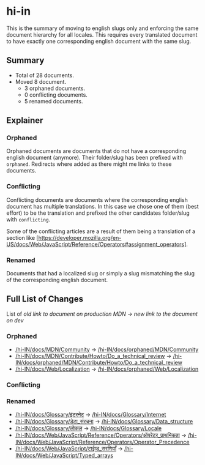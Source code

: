 # hi-in

This is the summary of moving to english slugs only and enforcing the same
document hierarchy for all locales. This requires every translated document to
have exactly one corresponding english document with the same slug.

## Summary

* Total of 28 documents.
* Moved 8 document.
  * 3 orphaned documents.
  * 0 conflicting documents.
  * 5 renamed documents.

## Explainer

### Orphaned

Orphaned documents are documents that do not have a corresponding english
document (anymore). Their folder/slug has been prefixed with `orphaned`.
Redirects where added as there might me links to these documents.

### Conflicting

Conflicting documents are documents where the corresponding english document has
multiple translations. In this case we chose one of them (best effort) to be the
translation and prefixed the other candidates folder/slug with `conflicting`.

Some of the conflicting articles are a result of them being a translation of a
section like
[https://developer.mozilla.org/en-US/docs/Web/JavaScript/Reference/Operators#assignment_operators].

### Renamed

Documents that had a localized slug or simply a slug mismatching the slug of the
corresponding english document.

## Full List of Changes

List of _old link to document on production MDN_
→ _new link to the document on dev_

### Orphaned

* [/hi-IN/docs/MDN/Community](https://developer.mozilla.org/hi-IN/docs/MDN/Community) → [/hi-IN/docs/orphaned/MDN/Community](https://unslug-next.content.dev.mdn.mozit.cloud/hi-IN/docs/orphaned/MDN/Community)
* [/hi-IN/docs/MDN/Contribute/Howto/Do_a_technical_review](https://developer.mozilla.org/hi-IN/docs/MDN/Contribute/Howto/Do_a_technical_review) → [/hi-IN/docs/orphaned/MDN/Contribute/Howto/Do_a_technical_review](https://unslug-next.content.dev.mdn.mozit.cloud/hi-IN/docs/orphaned/MDN/Contribute/Howto/Do_a_technical_review)
* [/hi-IN/docs/Web/Localization](https://developer.mozilla.org/hi-IN/docs/Web/Localization) → [/hi-IN/docs/orphaned/Web/Localization](https://unslug-next.content.dev.mdn.mozit.cloud/hi-IN/docs/orphaned/Web/Localization)

### Conflicting


### Renamed
* [/hi-IN/docs/Glossary/इंटरनेट](https://developer.mozilla.org/hi-IN/docs/Glossary/इंटरनेट) → [/hi-IN/docs/Glossary/Internet](https://unslug-next.content.dev.mdn.mozit.cloud/hi-IN/docs/Glossary/Internet)
* [/hi-IN/docs/Glossary/डेटा_संरचना](https://developer.mozilla.org/hi-IN/docs/Glossary/डेटा_संरचना) → [/hi-IN/docs/Glossary/Data_structure](https://unslug-next.content.dev.mdn.mozit.cloud/hi-IN/docs/Glossary/Data_structure)
* [/hi-IN/docs/Glossary/लोकल](https://developer.mozilla.org/hi-IN/docs/Glossary/लोकल) → [/hi-IN/docs/Glossary/Locale](https://unslug-next.content.dev.mdn.mozit.cloud/hi-IN/docs/Glossary/Locale)
* [/hi-IN/docs/Web/JavaScript/Reference/Operators/ऑपरेटर_प्राथमिकता](https://developer.mozilla.org/hi-IN/docs/Web/JavaScript/Reference/Operators/ऑपरेटर_प्राथमिकता) → [/hi-IN/docs/Web/JavaScript/Reference/Operators/Operator_Precedence](https://unslug-next.content.dev.mdn.mozit.cloud/hi-IN/docs/Web/JavaScript/Reference/Operators/Operator_Precedence)
* [/hi-IN/docs/Web/JavaScript/टाईप्ड_सरणियाँ](https://developer.mozilla.org/hi-IN/docs/Web/JavaScript/टाईप्ड_सरणियाँ) → [/hi-IN/docs/Web/JavaScript/Typed_arrays](https://unslug-next.content.dev.mdn.mozit.cloud/hi-IN/docs/Web/JavaScript/Typed_arrays)
